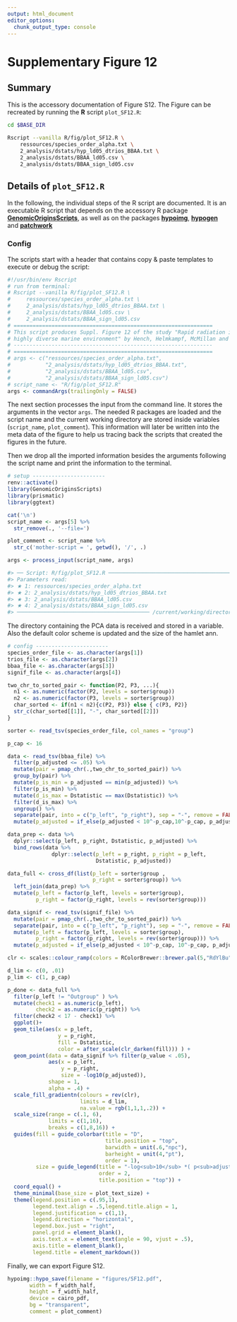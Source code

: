 ```yaml
---
output: html_document
editor_options:
  chunk_output_type: console
---
```

# Supplementary Figure 12






## Summary

This is the accessory documentation of Figure S12.
The Figure can be recreated by running the **R** script `plot_SF12.R`:

```sh
cd $BASE_DIR

Rscript --vanilla R/fig/plot_SF12.R \
    ressources/species_order_alpha.txt \
    2_analysis/dstats/hyp_ld05_dtrios_BBAA.txt \
    2_analysis/dstats/BBAA_ld05.csv \
    2_analysis/dstats/BBAA_sign_ld05.csv
```

## Details of `plot_SF12.R`

In the following, the individual steps of the R script are documented.
It is an executable R script that depends on the accessory R package [**GenomicOriginsScripts**](https://k-hench.github.io/GenomicOriginsScripts), as well as on the packages [**hypoimg**](https://k-hench.github.io/hypoimg), [**hypogen**](https://k-hench.github.io/hypogen) and [**patchwork**](https://patchwork.data-imaginist.com/)

### Config

The scripts start with a header that contains copy & paste templates to execute or debug the script:


```r
#!/usr/bin/env Rscript
# run from terminal:
# Rscript --vanilla R/fig/plot_SF12.R \
#     ressources/species_order_alpha.txt \
#     2_analysis/dstats/hyp_ld05_dtrios_BBAA.txt \
#     2_analysis/dstats/BBAA_ld05.csv \
#     2_analysis/dstats/BBAA_sign_ld05.csv
# ===============================================================
# This script produces Suppl. Figure 12 of the study "Rapid radiation in a
# highly diverse marine environment" by Hench, Helmkampf, McMillan and Puebla
# ---------------------------------------------------------------
# ===============================================================
# args <- c("ressources/species_order_alpha.txt",
#           "2_analysis/dstats/hyp_ld05_dtrios_BBAA.txt",
#           "2_analysis/dstats/BBAA_ld05.csv",
#           "2_analysis/dstats/BBAA_sign_ld05.csv")
# script_name <- "R/fig/plot_SF12.R"
args <- commandArgs(trailingOnly = FALSE)
```

The next section processes the input from the command line.
It stores the arguments in the vector `args`.
The needed R packages are loaded and the script name and the current working directory are stored inside variables (`script_name`, `plot_comment`).
This information will later be written into the meta data of the figure to help us tracing back the scripts that created the figures in the future.

Then we drop all the imported information besides the arguments following the script name and print the information to the terminal.


```r
# setup -----------------------
renv::activate()
library(GenomicOriginsScripts)
library(prismatic)
library(ggtext)

cat('\n')
script_name <- args[5] %>%
  str_remove(., '--file=')

plot_comment <- script_name %>%
  str_c('mother-script = ', getwd(), '/', .)

args <- process_input(script_name, args)
```

```r
#> ── Script: R/fig/plot_SF12.R ────────────────────────────────────────────
#> Parameters read:
#> ★ 1: ressources/species_order_alpha.txt
#> ★ 2: 2_analysis/dstats/hyp_ld05_dtrios_BBAA.txt
#> ★ 3: 2_analysis/dstats/BBAA_ld05.csv
#> ★ 4: 2_analysis/dstats/BBAA_sign_ld05.csv
#> ────────────────────────────────────────── /current/working/directory ──
```

The directory containing the PCA data is received and stored in a variable.
Also the default color scheme is updated and the size of the hamlet ann.


```r
# config -----------------------
species_order_file <- as.character(args[1])
trios_file <- as.character(args[2])
bbaa_file <- as.character(args[3])
signif_file <- as.character(args[4])
```



```r
two_chr_to_sorted_pair <- function(P2, P3, ...){
  n1 <- as.numeric(factor(P2, levels = sorter$group))
  n2 <- as.numeric(factor(P3, levels = sorter$group))
  char_sorted <- if(n1 < n2){c(P2, P3)} else { c(P3, P2)}
  str_c(char_sorted[[1]], "-", char_sorted[[2]])
}
```



```r
sorter <- read_tsv(species_order_file, col_names = "group")
```



```r
p_cap <- 16

data <- read_tsv(bbaa_file) %>%
  filter(p_adjusted <= .05) %>%
  mutate(pair = pmap_chr(.,two_chr_to_sorted_pair)) %>%
  group_by(pair) %>%
  mutate(p_is_min = p_adjusted == min(p_adjusted)) %>%
  filter(p_is_min) %>%
  mutate(d_is_max = Dstatistic == max(Dstatistic)) %>%
  filter(d_is_max) %>%
  ungroup() %>%
  separate(pair, into = c("p_left", "p_right"), sep = "-", remove = FALSE) %>%
  mutate(p_adjusted = if_else(p_adjusted < 10^-p_cap,10^-p_cap, p_adjusted ))
```



```r
data_prep <- data %>%
  dplyr::select(p_left, p_right, Dstatistic, p_adjusted) %>%
  bind_rows(data %>%
              dplyr::select(p_left = p_right, p_right = p_left,
                            Dstatistic, p_adjusted))
```



```r
data_full <- cross_df(list(p_left = sorter$group ,
                           p_right = sorter$group)) %>%
  left_join(data_prep) %>%
  mutate(p_left = factor(p_left, levels = sorter$group),
         p_right = factor(p_right, levels = rev(sorter$group)))
```



```r
data_signif <- read_tsv(signif_file) %>%
  mutate(pair = pmap_chr(.,two_chr_to_sorted_pair)) %>%
  separate(pair, into = c("p_left", "p_right"), sep = "-", remove = FALSE) %>%
  mutate(p_left = factor(p_left, levels = sorter$group),
         p_right = factor(p_right, levels = rev(sorter$group))) %>%
  mutate(p_adjusted = if_else(p_adjusted < 10^-p_cap, 10^-p_cap, p_adjusted) )
```



```r
clr <- scales::colour_ramp(colors = RColorBrewer::brewer.pal(5,"RdYlBu")[c(1,2,4,5)])((1:7)/7) %>% clr_saturate(.1)

d_lim <- c(0, .01)
p_lim <- c(1, p_cap)
```



```r
p_done <- data_full %>%
  filter(p_left != "Outgroup" ) %>%
  mutate(check1 = as.numeric(p_left),
         check2 = as.numeric(p_right)) %>%
  filter(check2 < 17 - check1) %>%
  ggplot()+
  geom_tile(aes(x = p_left,
                y = p_right,
                fill = Dstatistic,
                color = after_scale(clr_darken(fill))) ) +
  geom_point(data = data_signif %>% filter(p_value < .05),
             aes(x = p_left,
                 y = p_right,
                 size = -log10(p_adjusted)),
             shape = 1,
             alpha = .4) +
  scale_fill_gradientn(colours = rev(clr),
                       limits = d_lim,
                       na.value = rgb(1,1,1,.2)) +
  scale_size(range = c(.1, 6),
             limits = c(1,16),
             breaks = c(1,8,16)) +
  guides(fill = guide_colorbar(title = "D",
                               title.position = "top",
                               barwidth = unit(.6,"npc"),
                               barheight = unit(4,"pt"),
                               order = 1),
         size = guide_legend(title = "-log<sub>10</sub> *( p<sub>adjusted</sub> )*",
                             order = 2,
                             title.position = "top")) +
  coord_equal() +
  theme_minimal(base_size = plot_text_size) +
  theme(legend.position = c(.95,1),
        legend.text.align = .5,legend.title.align = 1,
        legend.justification = c(1,1),
        legend.direction = "horizontal",
        legend.box.just = "right",
        panel.grid = element_blank(),
        axis.text.x = element_text(angle = 90, vjust = .5),
        axis.title = element_blank(),
        legend.title = element_markdown())
```

Finally, we can export Figure S12.


```r
hypoimg::hypo_save(filename = "figures/SF12.pdf",
       width = f_width_half,
       height = f_width_half,
       device = cairo_pdf,
       bg = "transparent",
       comment = plot_comment)
```
